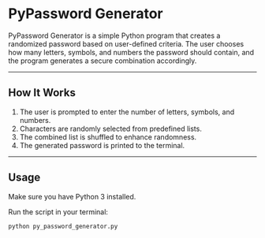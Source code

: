 # PyPassword Generator

PyPassword Generator is a simple Python program that creates a randomized password based on user-defined criteria. The user chooses how many letters, symbols, and numbers the password should contain, and the program generates a secure combination accordingly.

---

## How It Works

1. The user is prompted to enter the number of letters, symbols, and numbers.
2. Characters are randomly selected from predefined lists.
3. The combined list is shuffled to enhance randomness.
4. The generated password is printed to the terminal.

---

## Usage

Make sure you have Python 3 installed.

Run the script in your terminal:

```bash
python py_password_generator.py
```